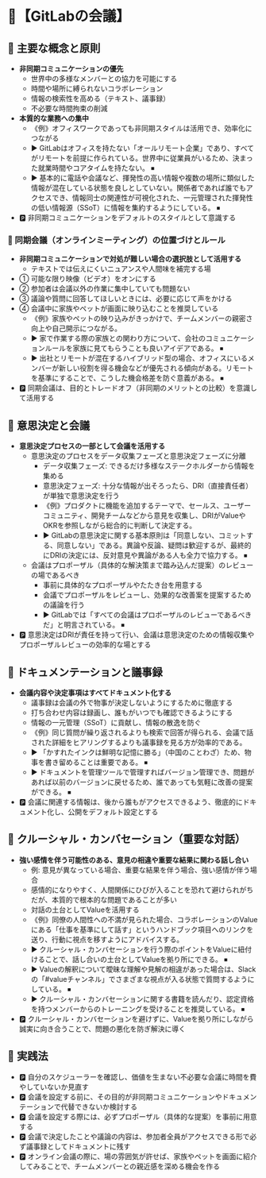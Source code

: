 # 🤔【GitLabの会議】

## 🔵 主要な概念と原則

- **非同期コミュニケーションの優先**  
  - 世界中の多様なメンバーとの協力を可能にする  
  - 時間や場所に縛られないコラボレーション  
  - 情報の検索性を高める（テキスト、議事録）  
  - 不必要な時間拘束の削減  
- **本質的な業務への集中**  
  - 《例》オフィスワークであっても非同期スタイルは活用でき、効率化につながる  
  - ▶️ GitLabはオフィスを持たない「オールリモート企業」であり、すべてがリモートを前提に作られている。世界中に従業員がいるため、決まった就業時間やコアタイムを持たない。 ⏹  
  - ▶️ 基本的に電話や会議など、揮発性の高い情報や複数の場所に類似した情報が混在している状態を良しとしていない。関係者であれば誰でもアクセスでき、情報同士の関連性が可視化された、一元管理された揮発性の低い情報源（SSoT）に情報を集約するようにしている。 ⏹  
- 🅿️ 非同期コミュニケーションをデフォルトのスタイルとして意識する

### 🔷 同期会議（オンラインミーティング）の位置づけとルール

- **非同期コミュニケーションで対処が難しい場合の選択肢として活用する**  
  - テキストでは伝えにくいニュアンスや人間味を補完する場  
- ① 可能な限り映像（ビデオ）をオンにする  
- ② 参加者は会議以外の作業に集中していても問題ない  
- ③ 議論や質問に回答してほしいときには、必要に応じて声をかける  
- ④ 会議中に家族やペットが画面に映り込むことを推奨している  
  - 《例》家族やペットの映り込みがきっかけで、チームメンバーの親密さ向上や自己開示につながる。  
  - ▶️ 家で作業する際の家族との関わり方について、会社のコミュニケーションルールを家族に見てもらうことも良いアイデアである。 ⏹  
  - ▶️ 出社とリモートが混在するハイブリッド型の場合、オフィスにいるメンバーが新しい役割を得る機会などが優先される傾向がある。リモートを基準にすることで、こうした機会格差を防ぐ意義がある。 ⏹  
- 🅿️ 同期会議は、目的とトレードオフ（非同期のメリットとの比較）を意識して活用する

## 🔵 意思決定と会議

- **意思決定プロセスの一部として会議を活用する**  
  - 意思決定のプロセスをデータ収集フェーズと意思決定フェーズに分離  
    - データ収集フェーズ: できるだけ多様なステークホルダーから情報を集める  
    - 意思決定フェーズ: 十分な情報が出そろったら、DRI（直接責任者）が単独で意思決定を行う  
    - 《例》プロダクトに機能を追加するテーマで、セールス、ユーザーコミュニティ、開発チームなどから意見を収集し、DRIがValueやOKRを参照しながら総合的に判断して決定する。  
    - ▶️ GitLabの意思決定に関する基本原則は「同意しない、コミットする、同意しない」である。異論や反論、疑問は歓迎するが、最終的にDRIの決定には、反対意見や異論がある人も全力で協力する。 ⏹  
  - 会議はプロポーザル（具体的な解決策まで踏み込んだ提案）のレビューの場であるべき  
    - 事前に具体的なプロポーザルやたたき台を用意する  
    - 会議でプロポーザルをレビューし、効果的な改善案を提案するための議論を行う  
    - ▶️ GitLabでは「すべての会議はプロポーザルのレビューであるべきだ」と明言されている。 ⏹  
- 🅿️ 意思決定はDRIが責任を持って行い、会議は意思決定のための情報収集やプロポーザルレビューの効率的な場とする

## 🔵 ドキュメンテーションと議事録

- **会議内容や決定事項はすべてドキュメント化する**  
  - 議事録は会議の外で物事が決定しないようにするために徹底する  
  - 打ち合わせ内容は録画し、誰もがいつでも確認できるようにする  
  - 情報の一元管理（SSoT）に貢献し、情報の散逸を防ぐ  
  - 《例》同じ質問が繰り返されるよりも検索で回答が得られる、会議で話された詳細をヒアリングするよりも議事録を見る方が効率的である。  
  - ▶️ 「かすれたインクは鮮明な記憶に勝る」（中国のことわざ）ため、物事を書き留めることは重要である。 ⏹  
  - ▶️ ドキュメントを管理ツールで管理すればバージョン管理でき、問題があれば以前のバージョンに戻せるため、誰であっても気軽に改善の提案ができる。 ⏹  
- 🅿️ 会議に関連する情報は、後から誰もがアクセスできるよう、徹底的にドキュメント化し、公開をデフォルト設定とする

## 🔵 クルーシャル・カンバセーション（重要な対話）

- **強い感情を伴う可能性のある、意見の相違や重要な結果に関わる話し合い**  
  - 例: 意見が異なっている場合、重要な結果を伴う場合、強い感情が伴う場合  
  - 感情的になりやすく、人間関係にひびが入ることを恐れて避けられがちだが、本質的で根本的な問題であることが多い  
  - 対話の土台としてValueを活用する  
  - 《例》同僚の人間性への不満が見られた場合、コラボレーションのValueにある「仕事を基準にして話す」というハンドブック項目へのリンクを送り、行動に視点を移すようにアドバイスする。  
  - ▶️ クルーシャル・カンバセーションを行う際のポイントをValueに紐付けることで、話し合いの土台としてValueを拠り所にできる。 ⏹  
  - ▶️ Valueの解釈について曖昧な理解や見解の相違があった場合は、Slackの「#valueチャンネル」でさまざまな視点が入る状態で質問するようにしている。 ⏹  
  - ▶️ クルーシャル・カンバセーションに関する書籍を読んだり、認定資格を持つメンバーからのトレーニングを受けることを推奨している。 ⏹  
- 🅿️ クルーシャル・カンバセーションを避けずに、Valueを拠り所にしながら誠実に向き合うことで、問題の悪化を防ぎ解決に導く

## 🚀 実践法

- 🅿️ 自分のスケジューラーを確認し、価値を生まない不必要な会議に時間を費やしていないか見直す  
- 🅿️ 会議を設定する前に、その目的が非同期コミュニケーションやドキュメンテーションで代替できないか検討する  
- 🅿️ 会議を設定する際には、必ずプロポーザル（具体的な提案）を事前に用意する  
- 🅿️ 会議で決定したことや議論の内容は、参加者全員がアクセスできる形で必ず議事録としてドキュメントに残す  
- 🅿️ オンライン会議の際に、場の雰囲気が許せば、家族やペットを画面に紹介してみることで、チームメンバーとの親近感を深める機会を作る
